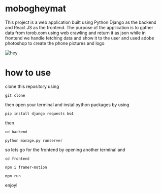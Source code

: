 # mobogheymat


This project is a web application built using Python Django as the backend and React JS as the frontend. The purpose of the application is to gather data from torob.com using web crawling and return it as json while in frontend we handle fetching data and show it to the user and used adobe photoshop to create the phone pictures and logo 


![hey](https://i.postimg.cc/bYWg8Qgf/image.png)


# how to use 

clone this repository using
```
git clone
```

then open your terminal and instal python packages by using
```
pip install django requests bs4
```
then
```
cd backend
```
```
python manage.py runserver
```
so lets go for the frontend by opening another terminal and
```
cd frontend
```
```
npm i framer-motion
```
```
npm run
```

enjoy!
